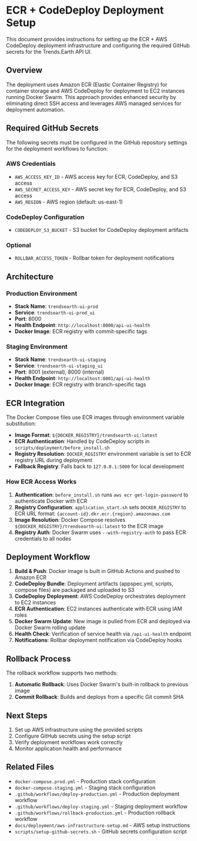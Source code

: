 # ECR + CodeDeploy Deployment Setup

This document provides instructions for setting up the ECR + AWS CodeDeploy deployment infrastructure and configuring the required GitHub secrets for the Trends.Earth API UI.

## Overview

The deployment uses Amazon ECR (Elastic Container Registry) for container storage and AWS CodeDeploy for deployment to EC2 instances running Docker Swarm. This approach provides enhanced security by eliminating direct SSH access and leverages AWS managed services for deployment automation.

## Required GitHub Secrets

The following secrets must be configured in the GitHub repository settings for the deployment workflows to function:

### AWS Credentials
- `AWS_ACCESS_KEY_ID` - AWS access key for ECR, CodeDeploy, and S3 access
- `AWS_SECRET_ACCESS_KEY` - AWS secret key for ECR, CodeDeploy, and S3 access  
- `AWS_REGION` - AWS region (default: us-east-1)

### CodeDeploy Configuration
- `CODEDEPLOY_S3_BUCKET` - S3 bucket for CodeDeploy deployment artifacts

### Optional
- `ROLLBAR_ACCESS_TOKEN` - Rollbar token for deployment notifications

## Architecture

### Production Environment
- **Stack Name**: `trendsearth-ui-prod`
- **Service**: `trendsearth-ui-prod_ui`
- **Port**: 8000
- **Health Endpoint**: `http://localhost:8000/api-ui-health`
- **Docker Image**: ECR registry with commit-specific tags

### Staging Environment
- **Stack Name**: `trendsearth-ui-staging` 
- **Service**: `trendsearth-ui-staging_ui`
- **Port**: 8001 (external), 8000 (internal)
- **Health Endpoint**: `http://localhost:8001/api-ui-health`
- **Docker Image**: ECR registry with branch-specific tags

## ECR Integration

The Docker Compose files use ECR images through environment variable substitution:

- **Image Format**: `${DOCKER_REGISTRY}/trendsearth-ui:latest`
- **ECR Authentication**: Handled by CodeDeploy scripts in `scripts/deployment/before_install.sh`
- **Registry Resolution**: `DOCKER_REGISTRY` environment variable is set to ECR registry URL during deployment
- **Fallback Registry**: Falls back to `127.0.0.1:5000` for local development

### How ECR Access Works
1. **Authentication**: `before_install.sh` runs `aws ecr get-login-password` to authenticate Docker with ECR
2. **Registry Configuration**: `application_start.sh` sets `DOCKER_REGISTRY` to ECR URL format: `{account-id}.dkr.ecr.{region}.amazonaws.com`
3. **Image Resolution**: Docker Compose resolves `${DOCKER_REGISTRY}/trendsearth-ui:latest` to the ECR image
4. **Registry Auth**: Docker Swarm uses `--with-registry-auth` to pass ECR credentials to all nodes

## Deployment Workflow

1. **Build & Push**: Docker image is built in GitHub Actions and pushed to Amazon ECR
2. **CodeDeploy Bundle**: Deployment artifacts (appspec.yml, scripts, compose files) are packaged and uploaded to S3
3. **CodeDeploy Deployment**: AWS CodeDeploy orchestrates deployment to EC2 instances
4. **ECR Authentication**: EC2 instances authenticate with ECR using IAM roles
5. **Docker Swarm Update**: New image is pulled from ECR and deployed via Docker Swarm rolling update
6. **Health Check**: Verification of service health via `/api-ui-health` endpoint
7. **Notifications**: Rollbar deployment notification via CodeDeploy hooks

## Rollback Process

The rollback workflow supports two methods:

1. **Automatic Rollback**: Uses Docker Swarm's built-in rollback to previous image
2. **Commit Rollback**: Builds and deploys from a specific Git commit SHA

## Next Steps

1. Set up AWS infrastructure using the provided scripts
2. Configure GitHub secrets using the setup script
3. Verify deployment workflows work correctly
4. Monitor application health and performance

## Related Files

- `docker-compose.prod.yml` - Production stack configuration
- `docker-compose.staging.yml` - Staging stack configuration  
- `.github/workflows/deploy-production.yml` - Production deployment workflow
- `.github/workflows/deploy-staging.yml` - Staging deployment workflow
- `.github/workflows/rollback-production.yml` - Production rollback workflow
- `docs/deployment/aws-infrastructure-setup.md` - AWS setup instructions
- `scripts/setup-github-secrets.sh` - GitHub secrets configuration script